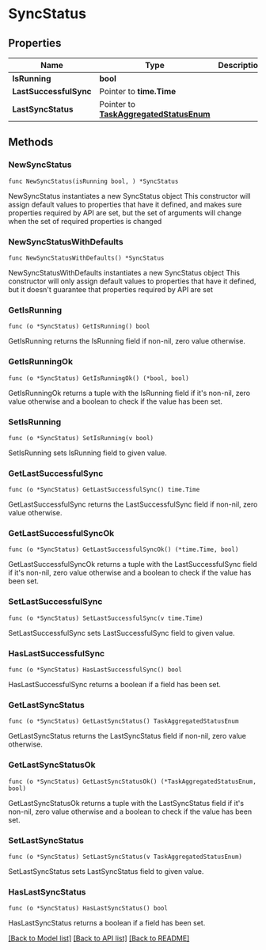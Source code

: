 # SyncStatus

## Properties

Name | Type | Description | Notes
------------ | ------------- | ------------- | -------------
**IsRunning** | **bool** |  | 
**LastSuccessfulSync** | Pointer to **time.Time** |  | [optional] 
**LastSyncStatus** | Pointer to [**TaskAggregatedStatusEnum**](TaskAggregatedStatusEnum.md) |  | [optional] 

## Methods

### NewSyncStatus

`func NewSyncStatus(isRunning bool, ) *SyncStatus`

NewSyncStatus instantiates a new SyncStatus object
This constructor will assign default values to properties that have it defined,
and makes sure properties required by API are set, but the set of arguments
will change when the set of required properties is changed

### NewSyncStatusWithDefaults

`func NewSyncStatusWithDefaults() *SyncStatus`

NewSyncStatusWithDefaults instantiates a new SyncStatus object
This constructor will only assign default values to properties that have it defined,
but it doesn't guarantee that properties required by API are set

### GetIsRunning

`func (o *SyncStatus) GetIsRunning() bool`

GetIsRunning returns the IsRunning field if non-nil, zero value otherwise.

### GetIsRunningOk

`func (o *SyncStatus) GetIsRunningOk() (*bool, bool)`

GetIsRunningOk returns a tuple with the IsRunning field if it's non-nil, zero value otherwise
and a boolean to check if the value has been set.

### SetIsRunning

`func (o *SyncStatus) SetIsRunning(v bool)`

SetIsRunning sets IsRunning field to given value.


### GetLastSuccessfulSync

`func (o *SyncStatus) GetLastSuccessfulSync() time.Time`

GetLastSuccessfulSync returns the LastSuccessfulSync field if non-nil, zero value otherwise.

### GetLastSuccessfulSyncOk

`func (o *SyncStatus) GetLastSuccessfulSyncOk() (*time.Time, bool)`

GetLastSuccessfulSyncOk returns a tuple with the LastSuccessfulSync field if it's non-nil, zero value otherwise
and a boolean to check if the value has been set.

### SetLastSuccessfulSync

`func (o *SyncStatus) SetLastSuccessfulSync(v time.Time)`

SetLastSuccessfulSync sets LastSuccessfulSync field to given value.

### HasLastSuccessfulSync

`func (o *SyncStatus) HasLastSuccessfulSync() bool`

HasLastSuccessfulSync returns a boolean if a field has been set.

### GetLastSyncStatus

`func (o *SyncStatus) GetLastSyncStatus() TaskAggregatedStatusEnum`

GetLastSyncStatus returns the LastSyncStatus field if non-nil, zero value otherwise.

### GetLastSyncStatusOk

`func (o *SyncStatus) GetLastSyncStatusOk() (*TaskAggregatedStatusEnum, bool)`

GetLastSyncStatusOk returns a tuple with the LastSyncStatus field if it's non-nil, zero value otherwise
and a boolean to check if the value has been set.

### SetLastSyncStatus

`func (o *SyncStatus) SetLastSyncStatus(v TaskAggregatedStatusEnum)`

SetLastSyncStatus sets LastSyncStatus field to given value.

### HasLastSyncStatus

`func (o *SyncStatus) HasLastSyncStatus() bool`

HasLastSyncStatus returns a boolean if a field has been set.


[[Back to Model list]](../README.md#documentation-for-models) [[Back to API list]](../README.md#documentation-for-api-endpoints) [[Back to README]](../README.md)


